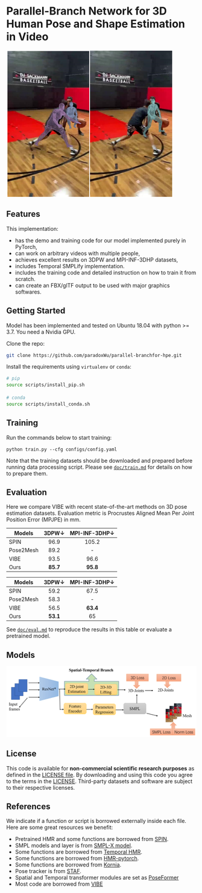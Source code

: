 # Parallel-Branch Network for 3D Human Pose and Shape Estimation in Video

![comparsion](images/visualization.png)

## Features

This implementation:

- has the demo and training code for our model implemented purely in PyTorch,
- can work on arbitrary videos with multiple people,
- achieves excellent results on 3DPW and MPI-INF-3DHP datasets,
- includes Temporal SMPLify implementation.
- includes the training code and detailed instruction on how to train it from scratch.
- can create an FBX/glTF output to be used with major graphics softwares.

## Getting Started

Model has been implemented and tested on Ubuntu 18.04 with python >= 3.7. You need a Nvidia GPU.

Clone the repo:

```bash
git clone https://github.com/paradoxWu/parallel-branchfor-hpe.git
```

Install the requirements using `virtualenv` or `conda`:

```bash
# pip
source scripts/install_pip.sh

# conda
source scripts/install_conda.sh
```

## Training

Run the commands below to start training:

```shell
python train.py --cfg configs/config.yaml
```

Note that the training datasets should be downloaded and prepared before running data processing script.
Please see [`doc/train.md`](doc/train.md) for details on how to prepare them.

## Evaluation

Here we compare VIBE with recent state-of-the-art methods on 3D pose estimation datasets. Evaluation metric is
Procrustes Aligned Mean Per Joint Position Error (MPJPE) in mm.

| Models    |  3DPW&#8595;  | MPI-INF-3DHP&#8595; |
| --------- | :------------: | :-----------------: |
| SPIN      |      96.9      |        105.2        |
| Pose2Mesh |      89.2      |          -          |
| VIBE      |      93.5      |        96.6        |
| Ours      | **85.7** |   **95.8**   |

| Models    |  3DPW&#8595;  | MPI-INF-3DHP&#8595; |
| --------- | :------------: | :-----------------: |
| SPIN      |      59.2      |        67.5        |
| Pose2Mesh |      58.3      |          -          |
| VIBE      |      56.5      |   **63.4**   |
| Ours      | **53.1** |         65         |

See [`doc/eval.md`](doc/eval.md) to reproduce the results in this table or
evaluate a pretrained model.

## Models

![network](images/network1.png)

<!-- ## Citation

```bibtex

``` -->

## License

This code is available for **non-commercial scientific research purposes** as defined in the [LICENSE file](LICENSE). By downloading and using this code you agree to the terms in the [LICENSE](LICENSE). Third-party datasets and software are subject to their respective licenses.

## References

We indicate if a function or script is borrowed externally inside each file. Here are some great resources we
benefit:

- Pretrained HMR and some functions are borrowed from [SPIN](https://github.com/nkolot/SPIN).
- SMPL models and layer is from [SMPL-X model](https://github.com/vchoutas/smplx).
- Some functions are borrowed from [Temporal HMR](https://github.com/akanazawa/human_dynamics).
- Some functions are borrowed from [HMR-pytorch](https://github.com/MandyMo/pytorch_HMR).
- Some functions are borrowed from [Kornia](https://github.com/kornia/kornia).
- Pose tracker is from [STAF](https://github.com/soulslicer/openpose/tree/staf).
- Spatial and Temporal transformer modules are set as [PoseFormer](https://github.com/zczcwh/PoseFormer)
- Most code are borrowed from [VIBE](https://github.com/mkocabas/VIBE)
